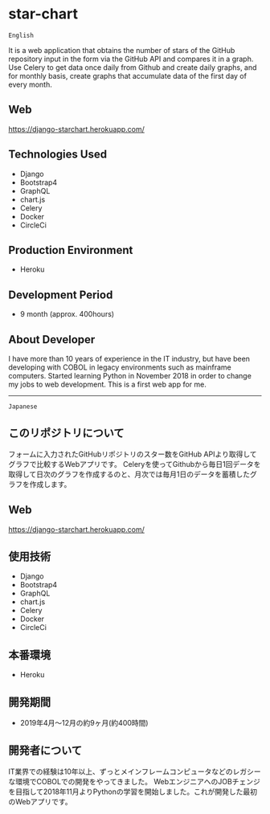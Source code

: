 # star-chart

`English`

It is a web application that obtains the number of stars of the GitHub repository input in the form via the GitHub API and compares it in a graph.
Use Celery to get data once daily from Github and create daily graphs, and for monthly basis, create graphs that accumulate data of the first day of every month.

## Web
https://django-starchart.herokuapp.com/

## Technologies Used
- Django
- Bootstrap4
- GraphQL
- chart.js
- Celery
- Docker
- CircleCi

## Production Environment
- Heroku

## Development Period
- 9 month (approx. 400hours)

## About Developer
I have more than 10 years of experience in the IT industry, but have been developing with COBOL in legacy environments such as mainframe computers.
Started learning Python in November 2018 in order to change my jobs to web development.
This is a first web app for me.

***
`Japanese`

## このリポジトリについて
フォームに入力されたGitHubリポジトリのスター数をGitHub APIより取得してグラフで比較するWebアプリです。
Celeryを使ってGithubから毎日1回データを取得して日次のグラフを作成するのと、月次では毎月1日のデータを蓄積したグラフを作成します。

## Web
https://django-starchart.herokuapp.com/

## 使用技術
- Django
- Bootstrap4
- GraphQL
- chart.js
- Celery
- Docker
- CircleCi

## 本番環境
- Heroku

## 開発期間
- 2019年4月〜12月の約9ヶ月(約400時間)

## 開発者について
IT業界での経験は10年以上、ずっとメインフレームコンピュータなどのレガシーな環境でCOBOLでの開発をやってきました。
WebエンジニアへのJOBチェンジを目指して2018年11月よりPythonの学習を開始しました。これが開発した最初のWebアプリです。
